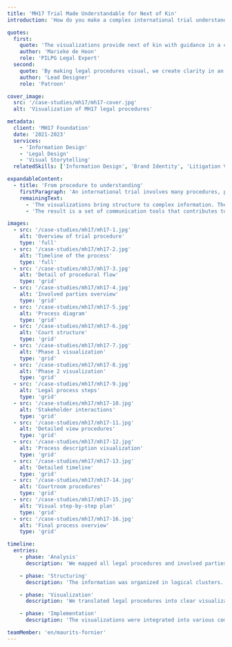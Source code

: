 ```yaml
---
title: 'MH17 Trial Made Understandable for Next of Kin'
introduction: 'How do you make a complex international trial understandable for next of kin and the general public? For the communication around the MH17 trial, we translated legal procedures into clear visual explanations.'

quotes:
  first:
    quote: 'The visualizations provide next of kin with guidance in a complex legal process. They help in understanding the different steps and procedures in this important case.'
    author: 'Marieke de Hoon'
    role: 'PILPG Legal Expert'
  second:
    quote: 'By making legal procedures visual, we create clarity in an emotionally charged case. Careful communication is essential here.'
    author: 'Lead Designer'
    role: 'Patroon'

cover_image:
  src: '/case-studies/mh17/mh17-cover.jpg'
  alt: 'Visualization of MH17 legal procedures'

metadata:
  client: 'MH17 Foundation'
  date: '2021-2023'
  services:
    - 'Information Design'
    - 'Legal Design'
    - 'Visual Storytelling'
  relatedSkills: ['Information Design', 'Brand Identity', 'Litigation Visuals']

expandableContent:
  - title: 'From procedure to understanding'
    firstParagraph: 'An international trial involves many procedures, parties, and trajectories. For next of kin and the public, it is crucial to understand these processes. In collaboration with Marieke de Hoon from PILPG (Public International Law & Policy Group), we developed a series of visualizations that explain step by step how this case proceeds.'
    remainingText:
      - 'The visualizations bring structure to complex information. They show the connection between different procedures and clarify which steps are taken when. Legal terms are carefully explained without compromising precision.'
      - 'The result is a set of communication tools that contributes to transparency and understanding. They support next of kin in following the case and help the public understand the procedures.'

images:
  - src: '/case-studies/mh17/mh17-1.jpg'
    alt: 'Overview of trial procedure'
    type: 'full'
  - src: '/case-studies/mh17/mh17-2.jpg'
    alt: 'Timeline of the process'
    type: 'full'
  - src: '/case-studies/mh17/mh17-3.jpg'
    alt: 'Detail of procedural flow'
    type: 'grid'
  - src: '/case-studies/mh17/mh17-4.jpg'
    alt: 'Involved parties overview'
    type: 'grid'
  - src: '/case-studies/mh17/mh17-5.jpg'
    alt: 'Process diagram'
    type: 'grid'
  - src: '/case-studies/mh17/mh17-6.jpg'
    alt: 'Court structure'
    type: 'grid'
  - src: '/case-studies/mh17/mh17-7.jpg'
    alt: 'Phase 1 visualization'
    type: 'grid'
  - src: '/case-studies/mh17/mh17-8.jpg'
    alt: 'Phase 2 visualization'
    type: 'grid'
  - src: '/case-studies/mh17/mh17-9.jpg'
    alt: 'Legal process steps'
    type: 'grid'
  - src: '/case-studies/mh17/mh17-10.jpg'
    alt: 'Stakeholder interactions'
    type: 'grid'
  - src: '/case-studies/mh17/mh17-11.jpg'
    alt: 'Detailed view procedures'
    type: 'grid'
  - src: '/case-studies/mh17/mh17-12.jpg'
    alt: 'Process description visualization'
    type: 'grid'
  - src: '/case-studies/mh17/mh17-13.jpg'
    alt: 'Detailed timeline'
    type: 'grid'
  - src: '/case-studies/mh17/mh17-14.jpg'
    alt: 'Courtroom procedures'
    type: 'grid'
  - src: '/case-studies/mh17/mh17-15.jpg'
    alt: 'Visual step-by-step plan'
    type: 'grid'
  - src: '/case-studies/mh17/mh17-16.jpg'
    alt: 'Final process overview'
    type: 'grid'

timeline:
  entries:
    - phase: 'Analysis'
      description: 'We mapped all legal procedures and involved parties. We worked closely with legal experts to understand the complexity.'

    - phase: 'Structuring'
      description: 'The information was organized in logical clusters. We developed a visual hierarchy that clarifies the connection between different components.'

    - phase: 'Visualization'
      description: 'We translated legal procedures into clear visualizations. We considered the sensitivity of the case and the need for factual, accurate information.'

    - phase: 'Implementation'
      description: 'The visualizations were integrated into various communication channels. We ensured consistent information provision in a book and website.'

teamMember: 'en/maurits-fornier'
---
```

